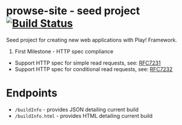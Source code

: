 prowse-site - seed project  [![Build Status](https://travis-ci.org/cosm1c/prowse-site.svg?branch=master)](https://travis-ci.org/cosm1c/prowse-site)
==========================

Seed project for creating new web applications with Play! Framework.

1. First Milestone - HTTP spec compliance
 * Support HTTP spec for simple read requests, see: [RFC7231](https://tools.ietf.org/html/rfc7231)
 * Support HTTP spec for conditional read requests, see: [RFC7232](https://tools.ietf.org/html/rfc7232)

# Endpoints
 * `/buildInfo` - provides JSON detailing current build
 * `/buildInfo.html` - provides HTML detailing current build
